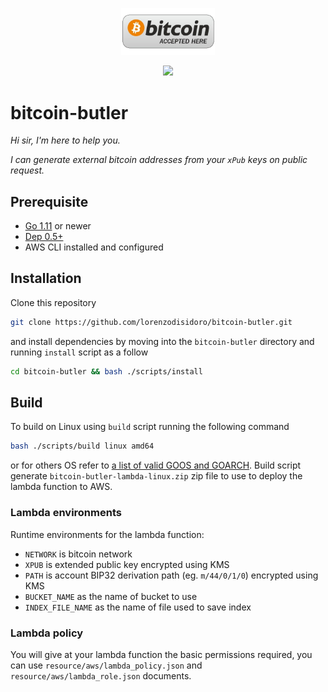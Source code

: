 <p align="center">
    <a href="https://wszewejuph.execute-api.eu-west-1.amazonaws.com/stage/address">
        <img src="bitcoin_accepted_here.png" width="150">
    </a>
</p>
<p align="center">
  <a href="https://travis-ci.com/lorenzodisidoro/bitcoin-butler.svg?branch=master">
    <img src="https://travis-ci.com/lorenzodisidoro/bitcoin-butler.svg?branch=master">
  </a>
</p>

# bitcoin-butler
*Hi sir, I'm here to help you.*

*I can generate external bitcoin addresses from your `xPub` keys on public request.*

## Prerequisite
- [Go 1.11](https://golang.org/) or newer 
- [Dep 0.5+](https://github.com/golang/dep/blob/master/README.md)
- AWS CLI installed and configured

## Installation
Clone this repository

```sh
git clone https://github.com/lorenzodisidoro/bitcoin-butler.git
```

and install dependencies by moving into the `bitcoin-butler` directory and running `install` script as a follow
```sh
cd bitcoin-butler && bash ./scripts/install
```

## Build
To build on Linux using `build` script running the following command
```sh
bash ./scripts/build linux amd64
```

or for others OS refer to [a list of valid GOOS and GOARCH](https://gist.github.com/asukakenji/f15ba7e588ac42795f421b48b8aede63).
Build script generate `bitcoin-butler-lambda-linux.zip` zip file to use to deploy the lambda function to AWS.

### Lambda environments
Runtime environments for the lambda function:
- `NETWORK` is bitcoin network
- `XPUB` is extended public key encrypted using KMS
- `PATH` is account BIP32 derivation path (eg. `m/44/0/1/0`) encrypted using KMS
- `BUCKET_NAME` as the name of bucket to use
- `INDEX_FILE_NAME` as the name of file used to save index

### Lambda policy
You will give at your lambda function the basic permissions required, you can use `resource/aws/lambda_policy.json` and `resource/aws/lambda_role.json` documents.

